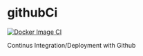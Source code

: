 # githubCi

[![Docker Image CI](https://github.com/Enzo785/githubCi/actions/workflows/build.yml/badge.svg?branch=dev&event=check_run)](https://github.com/Enzo785/githubCi/actions/workflows/build.yml)


Continus Integration/Deployment with Github

